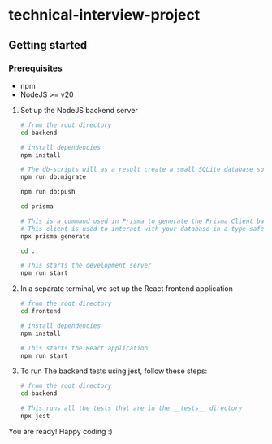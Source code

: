 # technical-interview-project

## Getting started

### Prerequisites

- npm
- NodeJS >= v20

1. Set up the NodeJS backend server

   ```sh
   # from the root directory
   cd backend
   
   # install dependencies
   npm install
   
   # The db-scripts will as a result create a small SQLite database so you can use it in your local development
   npm run db:migrate
   
   npm run db:push
   
   cd prisma
   
   # This is a command used in Prisma to generate the Prisma Client based on your Prisma schema (schema.prisma file). 
   # This client is used to interact with your database in a type-safe manner.
   npx prisma generate
   
   cd ..
   
   # This starts the development server
   npm run start
   ```

2. In a separate terminal, we set up the React frontend application
   ```sh
   # from the root directory
   cd frontend
   
   # install dependencies
   npm install
   
   # This starts the React application
   npm run start
   ```

3. To run The backend tests using jest, follow these steps:
   ```sh
   # from the root directory
   cd backend
   
   # This runs all the tests that are in the __tests__ directory
   npx jest
   ```
You are ready! Happy coding :)
